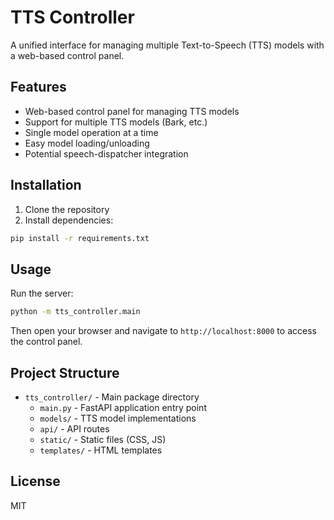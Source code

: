 # TTS Controller

A unified interface for managing multiple Text-to-Speech (TTS) models with a web-based control panel.

## Features

- Web-based control panel for managing TTS models
- Support for multiple TTS models (Bark, etc.)
- Single model operation at a time
- Easy model loading/unloading
- Potential speech-dispatcher integration

## Installation

1. Clone the repository
2. Install dependencies:
```bash
pip install -r requirements.txt
```

## Usage

Run the server:
```bash
python -m tts_controller.main
```

Then open your browser and navigate to `http://localhost:8000` to access the control panel.

## Project Structure

- `tts_controller/` - Main package directory
  - `main.py` - FastAPI application entry point
  - `models/` - TTS model implementations
  - `api/` - API routes
  - `static/` - Static files (CSS, JS)
  - `templates/` - HTML templates

## License

MIT
